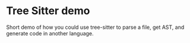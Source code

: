 # Tree Sitter demo
Short demo of how you could use tree-sitter to parse a file, get AST, and generate code in another language.